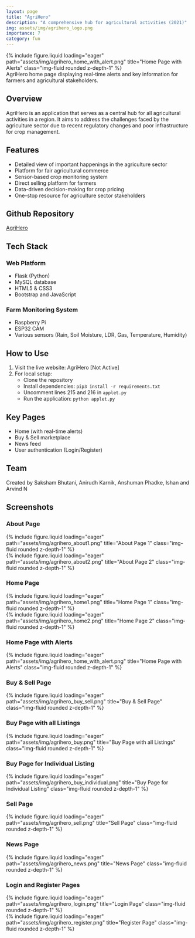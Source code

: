 ```yaml
---
layout: page
title: "AgriHero"
description: "A comprehensive hub for agricultural activities (2021)"
img: assets/img/agrihero_logo.png
importance: 7
category: fun
---
```

<div class="row">
    <div class="col-sm mt-3 mt-md-0">
        {% include figure.liquid loading="eager" path="assets/img/agrihero_home_with_alert.png" title="Home Page with Alerts" class="img-fluid rounded z-depth-1" %}
    </div>
</div>
<div class="caption">
    AgriHero home page displaying real-time alerts and key information for farmers and agricultural stakeholders.
</div>

## Overview

AgriHero is an application that serves as a central hub for all agricultural activities in a region. It aims to address the challenges faced by the agriculture sector due to recent regulatory changes and poor infrastructure for crop management.

## Features

- Detailed view of important happenings in the agriculture sector
- Platform for fair agricultural commerce
- Sensor-based crop monitoring system
- Direct selling platform for farmers
- Data-driven decision-making for crop pricing
- One-stop resource for agriculture sector stakeholders

## Github Repository
[AgriHero](https://github.com/saksham2001/AgriHero)

## Tech Stack

### Web Platform
- Flask (Python)
- MySQL database
- HTML5 & CSS3
- Bootstrap and JavaScript

### Farm Monitoring System
- Raspberry Pi
- ESP32 CAM
- Various sensors (Rain, Soil Moisture, LDR, Gas, Temperature, Humidity)

## How to Use

1. Visit the live website: AgriHero [Not Active]
2. For local setup:
   - Clone the repository
   - Install dependencies: `pip3 install -r requirements.txt`
   - Uncomment lines 215 and 216 in `applet.py`
   - Run the application: `python applet.py`

## Key Pages

- Home (with real-time alerts)
- Buy & Sell marketplace
- News feed
- User authentication (Login/Register)

## Team

Created by Saksham Bhutani, Anirudh Karnik, Anshuman Phadke, Ishan and Arvind N

## Screenshots

### About Page
<div class="row">
    <div class="col-sm mt-3 mt-md-0">
        {% include figure.liquid loading="eager" path="assets/img/agrihero_about1.png" title="About Page 1" class="img-fluid rounded z-depth-1" %}
    </div>
    <div class="col-sm mt-3 mt-md-0">
        {% include figure.liquid loading="eager" path="assets/img/agrihero_about2.png" title="About Page 2" class="img-fluid rounded z-depth-1" %}
    </div>
</div>

### Home Page
<div class="row">
    <div class="col-sm mt-3 mt-md-0">
        {% include figure.liquid loading="eager" path="assets/img/agrihero_home1.png" title="Home Page 1" class="img-fluid rounded z-depth-1" %}
    </div>
    <div class="col-sm mt-3 mt-md-0">
        {% include figure.liquid loading="eager" path="assets/img/agrihero_home2.png" title="Home Page 2" class="img-fluid rounded z-depth-1" %}
    </div>
</div>

### Home Page with Alerts
<div class="row">
    <div class="col-sm mt-3 mt-md-0">
        {% include figure.liquid loading="eager" path="assets/img/agrihero_home_with_alert.png" title="Home Page with Alerts" class="img-fluid rounded z-depth-1" %}
    </div>
</div>

### Buy & Sell Page
<div class="row">
    <div class="col-sm mt-3 mt-md-0">
        {% include figure.liquid loading="eager" path="assets/img/agrihero_buy_sell.png" title="Buy & Sell Page" class="img-fluid rounded z-depth-1" %}
    </div>
</div>

### Buy Page with all Listings
<div class="row">
    <div class="col-sm mt-3 mt-md-0">
        {% include figure.liquid loading="eager" path="assets/img/agrihero_buy.png" title="Buy Page with all Listings" class="img-fluid rounded z-depth-1" %}
    </div>
</div>

### Buy Page for Individual Listing
<div class="row">
    <div class="col-sm mt-3 mt-md-0">
        {% include figure.liquid loading="eager" path="assets/img/agrihero_buy_individual.png" title="Buy Page for Individual Listing" class="img-fluid rounded z-depth-1" %}
    </div>
</div>

### Sell Page
<div class="row">
    <div class="col-sm mt-3 mt-md-0">
        {% include figure.liquid loading="eager" path="assets/img/agrihero_sell.png" title="Sell Page" class="img-fluid rounded z-depth-1" %}
    </div>
</div>

### News Page
<div class="row">
    <div class="col-sm mt-3 mt-md-0">
        {% include figure.liquid loading="eager" path="assets/img/agrihero_news.png" title="News Page" class="img-fluid rounded z-depth-1" %}
    </div>
</div>

### Login and Register Pages
<div class="row">
    <div class="col-sm mt-3 mt-md-0">
        {% include figure.liquid loading="eager" path="assets/img/agrihero_login.png" title="Login Page" class="img-fluid rounded z-depth-1" %}
    </div>
    <div class="col-sm mt-3 mt-md-0">
        {% include figure.liquid loading="eager" path="assets/img/agrihero_register.png" title="Register Page" class="img-fluid rounded z-depth-1" %}
    </div>
</div>
